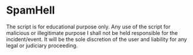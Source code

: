 # SpamHell

The script is for educational purpose only. Any use of the script for malicious or illegitimate purpose I shall not be held responsible for the incident/event. It will be the sole discretion of the user and liability for any legal or judiciary proceeding.
